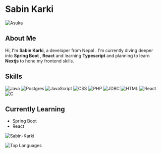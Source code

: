 # Sabin Karki

![Asuka](https://media.giphy.com/media/wGUpSQWxnYpji/giphy.gif?cid=ecf05e479hkjn1j5cnvd308hpfox8eoqsz9s9f894d5uzrfe&ep=v1_gifs_search&rid=giphy.gif&ct=g)

## About Me
Hi, I'm **Sabin Karki**, a developer from Nepal . I'm currently diving deeper into **Spring Boot** , **React** and learning **Typescript** and planning to learn **Nextjs** to hone my frontend skills.

## Skills
<p align="left">
  <img src="https://img.shields.io/badge/Java-ED8B00?style=for-the-badge&logo=java&logoColor=white" alt="Java" />
  <img src="https://img.shields.io/badge/Postgres-316192?style=for-the-badge&logo=postgresql&logoColor=white" alt="Postgres" />
  <img src="https://img.shields.io/badge/JavaScript-F7DF1E?style=for-the-badge&logo=javascript&logoColor=black" alt="JavaScript" />
  <img src="https://img.shields.io/badge/CSS-1572B6?style=for-the-badge&logo=css3&logoColor=white" alt="CSS" />
  <img src="https://img.shields.io/badge/PHP-777BB4?style=for-the-badge&logo=php&logoColor=white" alt="PHP" />
  <img src="https://img.shields.io/badge/JDBC-003B57?style=for-the-badge" alt="JDBC" />
  <img src="https://img.shields.io/badge/HTML-E34F26?style=for-the-badge&logo=html5&logoColor=white" alt="HTML" />
  <img src="https://img.shields.io/badge/React-61DAFB?style=for-the-badge&logo=react&logoColor=black" alt="React" />
  <img src="https://img.shields.io/badge/C-A8B9CC?style=for-the-badge&logo=c&logoColor=black" alt="C" />
</p>

## Currently Learning
- Spring Boot
- React

<!-- Cool Feature: Visitor Count -->
<p align="left"> <img src="https://komarev.com/ghpvc/?username=Sabin-Karki&label=Profile%20views&color=0e75b6&style=flat" alt="Sabin-Karki" /> </p>

<!-- Cool Feature: Top Languages -->
<p align="left">
  <img src="https://github-readme-stats.vercel.app/api/top-langs/?username=Sabin-Karki&layout=compact&theme=tokyonight" alt="Top Languages" />
</p>
